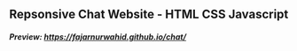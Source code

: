 ## Repsonsive Chat Website - HTML CSS Javascript
##### Preview: https://fajarnurwahid.github.io/chat/